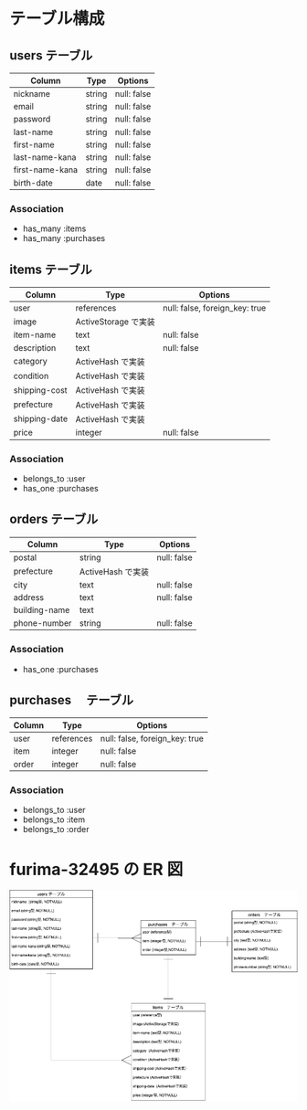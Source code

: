 # テーブル構成

## users テーブル

| Column          | Type   | Options     |
| --------------- | ------ | ----------- |
| nickname        | string | null: false |
| email           | string | null: false |
| password        | string | null: false |
| last-name       | string | null: false |
| first-name      | string | null: false |
| last-name-kana  | string | null: false |
| first-name-kana | string | null: false |
| birth-date      | date   | null: false |

### Association

- has_many :items
- has_many :purchases

## items テーブル

| Column        | Type                 | Options                        |
| ------------- | -------------------- | ------------------------------ |
| user          | references           | null: false, foreign_key: true |
| image         | ActiveStorage で実装 |
| item-name     | text                 | null: false                    |
| description   | text                 | null: false                    |
| category      | ActiveHash で実装    |
| condition     | ActiveHash で実装    |
| shipping-cost | ActiveHash で実装    |
| prefecture    | ActiveHash で実装    |
| shipping-date | ActiveHash で実装    |
| price         | integer              | null: false                    |

### Association

- belongs_to :user
- has_one :purchases

## orders テーブル

| Column        | Type              | Options     |
| ------------- | ----------------- | ----------- |
| postal        | string            | null: false |
| prefecture    | ActiveHash で実装 |
| city          | text              | null: false |
| address       | text              | null: false |
| building-name | text              |             |
| phone-number  | string            | null: false |

### Association

- has_one :purchases

## purchases 　テーブル

| Column | Type       | Options                        |
| ------ | ---------- | ------------------------------ |
| user   | references | null: false, foreign_key: true |
| item   | integer    | null: false                    |
| order  | integer    | null: false                    |

### Association

- belongs_to :user
- belongs_to :item
- belongs_to :order

# furima-32495 の ER 図

![furima-32495のER図](public/furima-32495.png)
